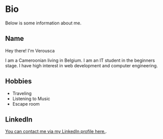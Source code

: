# Bio

Below is some information about me.

## Name

Hey there! I'm Verousca

I am a Cameroonian living in Belgium. I am an IT student in the beginners stage.
I have high interest in web development and computer engineering.

## Hobbies

- Traveling
- Listening to Music
- Escape room

## LinkedIn

[You can contact me via my LinkedIn profile here.](https://www.linkedin.com/in/verusca-ekema-b75907235/).
